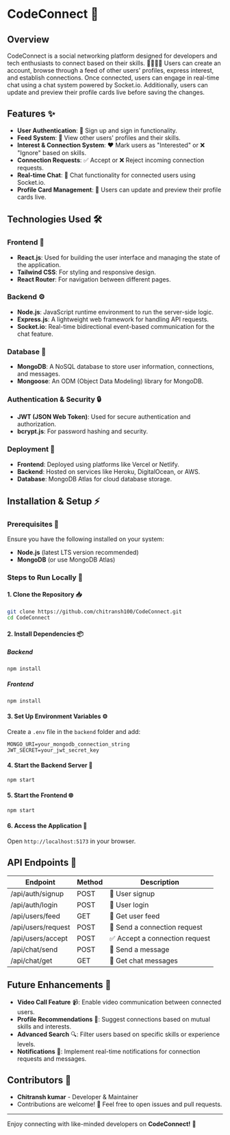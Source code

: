 # CodeConnect 🚀

## Overview
CodeConnect is a social networking platform designed for developers and tech enthusiasts to connect based on their skills. 👨‍💻👩‍💻 Users can create an account, browse through a feed of other users' profiles, express interest, and establish connections. Once connected, users can engage in real-time chat using a chat system powered by Socket.io. Additionally, users can update and preview their profile cards live before saving the changes.

## Features ✨
- **User Authentication**: 🔐 Sign up and sign in functionality.
- **Feed System**: 📰 View other users' profiles and their skills.
- **Interest & Connection System**: ❤️ Mark users as "Interested" or ❌ "Ignore" based on skills.
- **Connection Requests**: ✅ Accept or ❌ Reject incoming connection requests.
- **Real-time Chat**: 💬 Chat functionality for connected users using Socket.io.
- **Profile Card Management**: 📝 Users can update and preview their profile cards live.

## Technologies Used 🛠️

### Frontend 🎨
- **React.js**: Used for building the user interface and managing the state of the application.
- **Tailwind CSS**: For styling and responsive design.
- **React Router**: For navigation between different pages.

### Backend ⚙️
- **Node.js**: JavaScript runtime environment to run the server-side logic.
- **Express.js**: A lightweight web framework for handling API requests.
- **Socket.io**: Real-time bidirectional event-based communication for the chat feature.

### Database 📂
- **MongoDB**: A NoSQL database to store user information, connections, and messages.
- **Mongoose**: An ODM (Object Data Modeling) library for MongoDB.

### Authentication & Security 🔒
- **JWT (JSON Web Token)**: Used for secure authentication and authorization.
- **bcrypt.js**: For password hashing and security.

### Deployment 🚀
- **Frontend**: Deployed using platforms like Vercel or Netlify.
- **Backend**: Hosted on services like Heroku, DigitalOcean, or AWS.
- **Database**: MongoDB Atlas for cloud database storage.

## Installation & Setup ⚡

### Prerequisites 📌
Ensure you have the following installed on your system:
- **Node.js** (latest LTS version recommended)
- **MongoDB** (or use MongoDB Atlas)

### Steps to Run Locally 🏡

#### 1. Clone the Repository 📥
```sh
git clone https://github.com/chitransh100/CodeConnect.git
cd CodeConnect
```

#### 2. Install Dependencies 📦
##### Backend
```sh
npm install
```
##### Frontend
```sh
npm install
```

#### 3. Set Up Environment Variables ⚙️
Create a `.env` file in the `backend` folder and add:
```env
MONGO_URI=your_mongodb_connection_string
JWT_SECRET=your_jwt_secret_key
```

#### 4. Start the Backend Server 🚀
```sh
npm start
```

#### 5. Start the Frontend 🌐
```sh
npm start
```

#### 6. Access the Application 🔗
Open `http://localhost:5173` in your browser.

## API Endpoints 🔄
| Endpoint          | Method | Description |
|------------------|--------|-------------|
| /api/auth/signup | POST   | 📝 User signup |
| /api/auth/login  | POST   | 🔑 User login  |
| /api/users/feed  | GET    | 📰 Get user feed |
| /api/users/request | POST  | 📩 Send a connection request |
| /api/users/accept | POST  | ✅ Accept a connection request |
| /api/chat/send   | POST   | 💬 Send a message |
| /api/chat/get    | GET    | 📜 Get chat messages |

## Future Enhancements 🔮
- **Video Call Feature** 📹: Enable video communication between connected users.
- **Profile Recommendations** 🤖: Suggest connections based on mutual skills and interests.
- **Advanced Search** 🔍: Filter users based on specific skills or experience levels.
- **Notifications** 🔔: Implement real-time notifications for connection requests and messages.

## Contributors 👥
- **Chitransh kumar** - Developer & Maintainer
- Contributions are welcome! 🎉 Feel free to open issues and pull requests.

---
Enjoy connecting with like-minded developers on **CodeConnect!** 🚀

